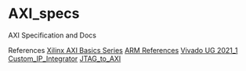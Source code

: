 # AXI_specs
AXI Specification and Docs

References
<a href="https://support.xilinx.com/s/topic/0TO2E000000YNxCWAW/axi-basics-series?language=en_US&tabset-50c42=2">Xilinx AXI Basics Series</a>
<a href="https://developer.arm.com/documentation/ihi0022/e/AMBA-AXI3-and-AXI4-Protocol-Specification?_ga=2.67820049.1631882347.1556009271-151447318.1544783517">ARM References</a>
<a href="https://www.xilinx.com/support/documentation/sw_manuals/xilinx2021_1/ug906-vivado-design-analysis.pdf">Vivado UG 2021_1</a>
<a href="https://www.xilinx.com/video/hardware/packaging-custom-ip-integrator.html">Custom_IP_Integrator</a>
<a href="https://www.xilinx.com/video/software/jtag-to-axi-master-core.html">JTAG_to_AXI</a>
